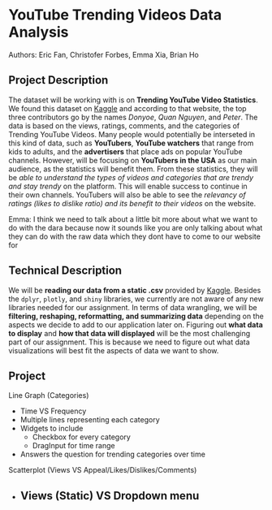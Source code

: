 # YouTube Trending Videos Data Analysis
Authors: Eric Fan, Christofer Forbes, Emma Xia, Brian Ho

## Project Description
The dataset will be working with is on **Trending YouTube Video Statistics**. We found this dataset on [Kaggle](https://www.kaggle.com/datasnaek/youtube-new/data) and according to that website, the top three contributors go by the names _Donyoe_, _Quan Nguyen_, and _Peter_. The data is based on the views, ratings, comments, and the categories of Trending YouTube Videos. Many people would potentially be interseted in this kind of data, such as **YouTubers**, **YouTube watchers** that range from kids to adults, and the **advertisers** that place ads on popular YouTube channels. However, will be focusing on **YouTubers in the USA** as our main audience, as the statistics will benefit them. From these statistics, they will be _able to understand the types of videos and categories that are trendy and stay trendy_ on the platform. This will enable success to continue in their own channels. YouTubers will also be able to see the _relevancy of ratings (likes to dislike ratio) and its benefit to their videos_ on the website.

Emma: I think we need to talk about a little bit more about what we want to do with the dara because now it sounds like you are only talking about what they can do with the raw data which they dont have to come to our website for

## Technical Description
We will be **reading our data from a static .csv** provided by [Kaggle](https://www.kaggle.com/datasnaek/youtube-new/data). Besides the `dplyr`, `plotly`, and `shiny` libraries, we currently are not aware of any new libraries needed for our assignment. In terms of data wrangling, we will be **filtering, reshaping, reformatting, and summarizing data** depending on the aspects we decide to add to our application later on. Figuring out **what data to display** and **how that data will displayed** will be the most challenging part of our assignment. This is because we need to figure out what data visualizations will best fit the aspects of data we want to show.

## Project
Line Graph (Categories)
- Time VS Frequency
- Multiple lines representing each category
- Widgets to include
	- Checkbox for every category
	- DragInput for time range
- Answers the question for trending categories over time

Scatterplot (Views VS Appeal/Likes/Dislikes/Comments)
- Views (Static) VS Dropdown menu
	-
